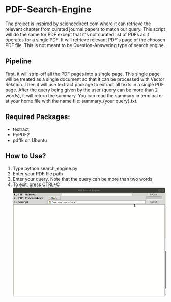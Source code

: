 # PDF-Search-Engine
The project is inspired by sciencedirect.com where it can retrieve the relevant chapter from curated journal papers to match our query. This script will do the same for PDF except that it's not curated list of PDFs as it operates for a single PDF. It will retrieve relevant PDF's page of the choosen PDF file. This is not meant to be Question-Answering type of search engine.

## Pipeline
First, it will strip-off all the PDF pages into a single page. This single page will be treated as a single document so that it can be processed with Vector Relation. Then it will use textract package to extract all texts in a single PDF page. After the query being given by the user (query can be more than 2 words), it will return the summary. You can read the summary in terminal or at your home file with the name file: summary_{your query}.txt.

## Required Packages:
- textract
- PyPDF2
- pdftk on Ubuntu

## How to Use?
1. Type python search_engine.py
2. Enter your PDF file path
3. Enter your query. Note that the query can be more than two words
4. To exit, press CTRL+C
![til](instruction.gif)

